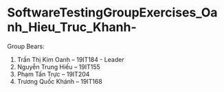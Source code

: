 # SoftwareTestingGroupExercises_Oanh_Hieu_Truc_Khanh-
Group Bears: 
1.	Trần Thị Kim Oanh – 19IT184 - Leader
2.	Nguyễn Trung Hiếu – 19IT155
3.	Phạm Tấn Trực – 19IT204
4.	Trương Quốc Khánh – 19IT168

